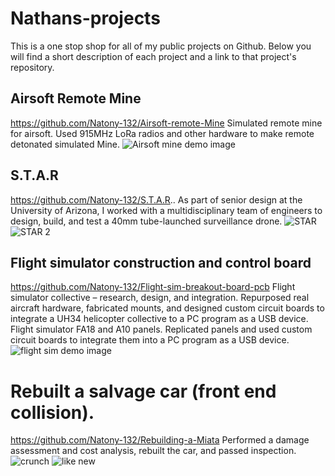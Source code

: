 # Nathans-projects
This is a one stop shop for all of my public projects on Github.
Below you will find a short description of each project and a link to that project's repository.

## Airsoft Remote Mine 
https://github.com/Natony-132/Airsoft-remote-Mine
Simulated remote mine for airsoft. Used 915MHz LoRa radios and other hardware to make remote detonated simulated Mine.
![Airsoft mine demo image](/Images/ARE%202.jpg)

## S.T.A.R
https://github.com/Natony-132/S.T.A.R..
As part of senior design at the University of Arizona, I worked with a multidisciplinary team of engineers to design, build, and test a 40mm tube-launched surveillance drone.
![STAR](/Images/Star%20air%201.PNG)
![STAR 2](/Images/Star%20air%20going%20up.PNG)

## Flight simulator construction and control board
https://github.com/Natony-132/Flight-sim-breakout-board-pcb
Flight simulator collective – research, design, and integration. Repurposed real aircraft hardware, fabricated mounts, and designed custom circuit boards to integrate a UH34 helicopter collective to a PC program as a USB device. 
Flight simulator FA18 and A10 panels. Replicated panels and used custom circuit boards to integrate them into a PC program as a USB device.
![flight sim demo image](/Images/flight%20sim%20lights%20on.jpg)


# Rebuilt a salvage car (front end collision). 
https://github.com/Natony-132/Rebuilding-a-Miata
Performed a damage assessment and cost analysis, rebuilt the car, and passed inspection. 
![crunch](/Images/Yard%201.jpg)
![like new](/Images/Done.jpg)
